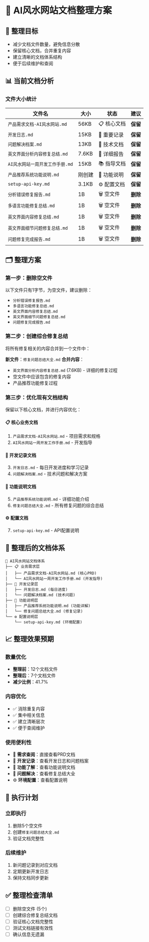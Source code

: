 # 📁 AI风水网站文档整理方案

## 🎯 **整理目标**
- 减少文档文件数量，避免信息分散
- 保留核心文档，合并重复内容
- 建立清晰的文档体系结构
- 便于后续维护和查阅

## 📊 **当前文档分析**

### **文件大小统计**
| 文件名 | 大小 | 状态 | 建议 |
|--------|------|------|------|
| `产品需求文档-AI风水网站.md` | 56KB | 📋 核心文档 | **保留** |
| `开发日志.md` | 15KB | 📝 重要记录 | **保留** |
| `问题解决档案.md` | 13KB | 🔧 技术文档 | **保留** |
| `英文界面分析内容修复总结.md` | 7.6KB | 📄 详细报告 | **保留** |
| `AI风水网站一周开发工作手册.md` | 15KB | 📚 指导文档 | **保留** |
| `产品推荐系统功能说明.md` | 刚创建 | 📖 功能说明 | **保留** |
| `setup-api-key.md` | 3.1KB | ⚙️ 配置文档 | **保留** |
| `分析错误修复报告.md` | 1B | 🗑️ 空文件 | **删除** |
| `多语言功能修复总结.md` | 1B | 🗑️ 空文件 | **删除** |
| `英文界面内容修复总结.md` | 1B | 🗑️ 空文件 | **删除** |
| `英文界面细节问题修复总结.md` | 1B | 🗑️ 空文件 | **删除** |
| `问题修复完成报告.md` | 1B | 🗑️ 空文件 | **删除** |

## 🗂️ **整理方案**

### **第一步：删除空文件**
以下文件只有1字节，为空文件，建议删除：
- `分析错误修复报告.md`
- `多语言功能修复总结.md`
- `英文界面内容修复总结.md`
- `英文界面细节问题修复总结.md`
- `问题修复完成报告.md`

### **第二步：创建综合修复总结**
将所有修复相关的内容合并到一个文件中：

**新文件**：`修复问题总结大全.md`
**合并内容**：
- `英文界面分析内容修复总结.md` (7.6KB) - 详细的修复过程
- 空文件中应该包含的修复内容
- 产品推荐功能修复过程

### **第三步：优化现有文档结构**
保留以下核心文档，并进行内容优化：

#### 📋 **核心业务文档**
1. `产品需求文档-AI风水网站.md` - 项目需求和规格
2. `AI风水网站一周开发工作手册.md` - 开发指导

#### 📝 **开发记录文档**  
3. `开发日志.md` - 每日开发进度和学习记录
4. `问题解决档案.md` - 技术问题和解决方案

#### 📖 **功能说明文档**
5. `产品推荐系统功能说明.md` - 详细功能介绍
6. `修复问题总结大全.md` - 所有修复问题的综合总结

#### ⚙️ **配置文档**
7. `setup-api-key.md` - API配置说明

## 🎯 **整理后的文档体系**

```
📁 AI风水网站文档体系
├── 📋 业务需求层
│   ├── 产品需求文档-AI风水网站.md (核心PRD)
│   └── AI风水网站一周开发工作手册.md (开发指导)
├── 📝 开发记录层  
│   ├── 开发日志.md (每日进度)
│   └── 问题解决档案.md (技术问题)
├── 📖 功能说明层
│   ├── 产品推荐系统功能说明.md (功能详解)
│   └── 修复问题总结大全.md (修复记录)
└── ⚙️ 配置说明层
    └── setup-api-key.md (环境配置)
```

## 📈 **整理效果预期**

### **数量优化**
- **整理前**：12个文档文件
- **整理后**：7个文档文件
- **减少比例**：41.7%

### **内容优化**
- ✅ 消除重复内容
- ✅ 集中相关信息  
- ✅ 建立清晰层次
- ✅ 便于查阅维护

### **使用便利性**
- 🎯 **需求查阅**：直接查看PRD文档
- 📝 **开发记录**：查看开发日志和问题档案
- 📖 **功能了解**：查看功能说明文档
- 🔧 **问题解决**：查看修复总结大全
- ⚙️ **环境配置**：查看配置说明

## 🚀 **执行计划**

### **立即执行**
1. 删除5个空文件
2. 创建`修复问题总结大全.md`
3. 验证文档完整性

### **后续维护**
1. 新问题记录到对应文档
2. 定期更新开发日志
3. 保持文档同步更新

## ✅ **整理检查清单**

- [ ] 删除空文件 (5个)
- [ ] 创建综合修复总结文档
- [ ] 验证核心文档完整性
- [ ] 测试文档链接有效性
- [ ] 确认信息无遗漏 